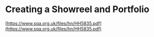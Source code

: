 # Creating a Showreel and Portfolio

[https://www.sqa.org.uk/files/hn/HH5835.pdf](https://www.sqa.org.uk/files/hn/HH5835.pdf)

